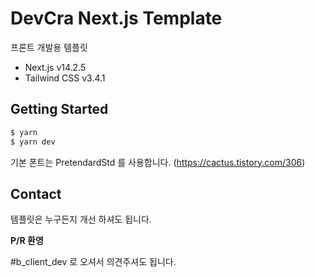 # DevCra Next.js Template

프론트 개발용 템플릿

- Next.js v14.2.5
- Tailwind CSS v3.4.1

## Getting Started

```bash
$ yarn
$ yarn dev
```

기본 폰트는 PretendardStd 를 사용합니다. (https://cactus.tistory.com/306)

## Contact

템플릿은 누구든지 개선 하셔도 됩니다.

**P/R 환영**

#b_client_dev 로 오셔서 의견주셔도 됩니다.
